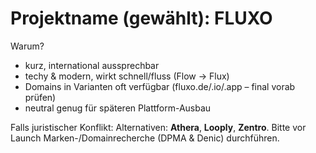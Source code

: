 # Projektname (gewählt): **FLUXO**

Warum?
- kurz, international aussprechbar
- techy & modern, wirkt schnell/fluss (Flow → Flux)
- Domains in Varianten oft verfügbar (fluxo.de/.io/.app – final vorab prüfen)
- neutral genug für späteren Plattform-Ausbau

Falls juristischer Konflikt: Alternativen: **Athera**, **Looply**, **Zentro**.
Bitte vor Launch Marken-/Domainrecherche (DPMA & Denic) durchführen.
